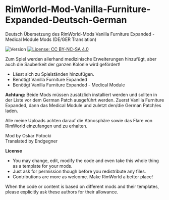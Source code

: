 # RimWorld-Mod-Vanilla-Furniture-Expanded-Deutsch-German
Deutsch Übersetzung des RimWorld-Mods Vanilla Furniture Expanded - Medical Module Mods (DE/GER Translation)

<img src="https://camo.githubusercontent.com/1e4f97e52db576a793e373a27c2de38c026bb3f1/68747470733a2f2f696d672e736869656c64732e696f2f62616467652f52696d776f726c642d312e302d677265656e2e737667" alt="Version" data-canonical-src="https://img.shields.io/badge/Rimworld-1.0-green.svg" style="max-width:100%;"></a>
<a href="http://creativecommons.org/licenses/by-nc-sa/4.0/" rel="nofollow"><img src="https://camo.githubusercontent.com/322fefce6b2264d9ff2ad35ea5dcd4622e437b04/68747470733a2f2f696d672e736869656c64732e696f2f62616467652f4c6963656e73652d434325323042592d2d4e432d2d5341253230342e302d626c75652e737667" alt="License: CC BY-NC-SA 4.0" data-canonical-src="https://img.shields.io/badge/License-CC%20BY--NC--SA%204.0-blue.svg" style="max-width:100%;"></a>

Zum Spiel werden allerhand medizinische Erweiterungen hinzufügt, aber auch die Sauberkeit der ganzen Kolonie wird gefördert!

 - Lässt sich zu Spielständen hinzufügen.
 - Benötigt Vanilla Furniture Expanded
 - Benötigt Vanilla Furniture Expanded - Medical Module

<b>Achtung:</b> Beide Mods müssen zusätzlich installiert werden und sollten in der Liste vor dem German Patch ausgeführt werden. Zuerst Vanilla Furniture Expanded, dann das Medical Module und zuletzt den/die German Patch/es laden.

Alle meine Uploads achten darauf die Atmosphäre sowie das Flare von RimWorld einzufangen und zu erhalten.

Mod by Oskar Potocki<br>
Translated by Endgegner<br>

<b>License</b>
- You may change, edit, modify the code and even take this whole thing as a template for your mods.
- Just ask for permission though before you redistribute any files.
- Contributions are more as welcome. Make RimWorld a better place!

When the code or content is based on different mods and their templates, please explicitly ask these authors for their allowance.
